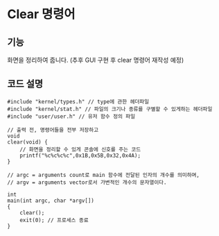 # Clear 명령어

## 기능

화면을 정리하여 줍니다.
(추후 GUI 구현 후 clear 명령어 재작성 예정)

## 코드 설명

```code
#include "kernel/types.h" // type에 관한 헤더파일
#include "kernel/stat.h" // 파일의 크기나 종류를 구별할 수 있게하는 헤더파일
#include "user/user.h" // 유저 함수 정의 파일

// 출력 전, 명령어들을 전부 저장하고 
void
clear(void) {
    // 화면을 정리할 수 있게 콘솔에 신호를 주는 코드    
    printf("%c%c%c%c",0x1B,0x5B,0x32,0x4A); 
}

// argc = arguments count로 main 함수에 전달된 인자의 개수를 의미하며, 
// argv = arguments vector로서 가변적인 개수의 문자열이다.

int
main(int argc, char *argv[])
{
    clear();
    exit(0); // 프로세스 종료
}
```
